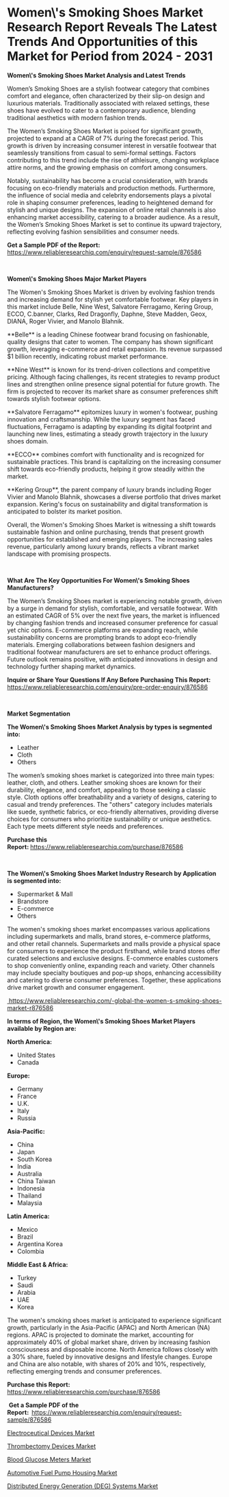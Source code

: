 <p><h1>Women\'s Smoking Shoes Market Research Report Reveals The Latest Trends And Opportunities of this Market for Period from 2024 - 2031</h1></p><p><strong>Women\'s Smoking Shoes Market Analysis and Latest Trends</strong></p>
<p><p>Women’s Smoking Shoes are a stylish footwear category that combines comfort and elegance, often characterized by their slip-on design and luxurious materials. Traditionally associated with relaxed settings, these shoes have evolved to cater to a contemporary audience, blending traditional aesthetics with modern fashion trends.</p><p>The Women’s Smoking Shoes Market is poised for significant growth, projected to expand at a CAGR of 7% during the forecast period. This growth is driven by increasing consumer interest in versatile footwear that seamlessly transitions from casual to semi-formal settings. Factors contributing to this trend include the rise of athleisure, changing workplace attire norms, and the growing emphasis on comfort among consumers.</p><p>Notably, sustainability has become a crucial consideration, with brands focusing on eco-friendly materials and production methods. Furthermore, the influence of social media and celebrity endorsements plays a pivotal role in shaping consumer preferences, leading to heightened demand for stylish and unique designs. The expansion of online retail channels is also enhancing market accessibility, catering to a broader audience. As a result, the Women’s Smoking Shoes Market is set to continue its upward trajectory, reflecting evolving fashion sensibilities and consumer needs.</p></p>
<p><strong>Get a Sample PDF of the Report:&nbsp;</strong> <a href="https://www.reliableresearchiq.com/enquiry/request-sample/876586">https://www.reliableresearchiq.com/enquiry/request-sample/876586</a></p>
<p>&nbsp;</p>
<p><strong>Women\'s Smoking Shoes Major Market Players</strong></p>
<p><p>The Women's Smoking Shoes Market is driven by evolving fashion trends and increasing demand for stylish yet comfortable footwear. Key players in this market include Belle, Nine West, Salvatore Ferragamo, Kering Group, ECCO, C.banner, Clarks, Red Dragonfly, Daphne, Steve Madden, Geox, DIANA, Roger Vivier, and Manolo Blahnik. </p><p>**Belle** is a leading Chinese footwear brand focusing on fashionable, quality designs that cater to women. The company has shown significant growth, leveraging e-commerce and retail expansion. Its revenue surpassed $1 billion recently, indicating robust market performance.</p><p>**Nine West** is known for its trend-driven collections and competitive pricing. Although facing challenges, its recent strategies to revamp product lines and strengthen online presence signal potential for future growth. The firm is projected to recover its market share as consumer preferences shift towards stylish footwear options.</p><p>**Salvatore Ferragamo** epitomizes luxury in women's footwear, pushing innovation and craftsmanship. While the luxury segment has faced fluctuations, Ferragamo is adapting by expanding its digital footprint and launching new lines, estimating a steady growth trajectory in the luxury shoes domain.</p><p>**ECCO** combines comfort with functionality and is recognized for sustainable practices. This brand is capitalizing on the increasing consumer shift towards eco-friendly products, helping it grow steadily within the market.</p><p>**Kering Group**, the parent company of luxury brands including Roger Vivier and Manolo Blahnik, showcases a diverse portfolio that drives market expansion. Kering's focus on sustainability and digital transformation is anticipated to bolster its market position.</p><p>Overall, the Women's Smoking Shoes Market is witnessing a shift towards sustainable fashion and online purchasing, trends that present growth opportunities for established and emerging players. The increasing sales revenue, particularly among luxury brands, reflects a vibrant market landscape with promising prospects.</p></p>
<p>&nbsp;</p>
<p><strong>What Are The Key Opportunities For Women\'s Smoking Shoes Manufacturers?</strong></p>
<p><p>The Women’s Smoking Shoes market is experiencing notable growth, driven by a surge in demand for stylish, comfortable, and versatile footwear. With an estimated CAGR of 5% over the next five years, the market is influenced by changing fashion trends and increased consumer preference for casual yet chic options. E-commerce platforms are expanding reach, while sustainability concerns are prompting brands to adopt eco-friendly materials. Emerging collaborations between fashion designers and traditional footwear manufacturers are set to enhance product offerings. Future outlook remains positive, with anticipated innovations in design and technology further shaping market dynamics.</p></p>
<p><strong>Inquire or Share Your Questions If Any Before Purchasing This Report:</strong> <a href="https://www.reliableresearchiq.com/enquiry/pre-order-enquiry/876586">https://www.reliableresearchiq.com/enquiry/pre-order-enquiry/876586</a></p>
<p>&nbsp;</p>
<p><strong>Market Segmentation</strong></p>
<p><strong>The Women\'s Smoking Shoes Market Analysis by types is segmented into:</strong></p>
<p><ul><li>Leather</li><li>Cloth</li><li>Others</li></ul></p>
<p><p>The women’s smoking shoes market is categorized into three main types: leather, cloth, and others. Leather smoking shoes are known for their durability, elegance, and comfort, appealing to those seeking a classic style. Cloth options offer breathability and a variety of designs, catering to casual and trendy preferences. The "others" category includes materials like suede, synthetic fabrics, or eco-friendly alternatives, providing diverse choices for consumers who prioritize sustainability or unique aesthetics. Each type meets different style needs and preferences.</p></p>
<p><strong>Purchase this Report:&nbsp;</strong><a href="https://www.reliableresearchiq.com/purchase/876586">https://www.reliableresearchiq.com/purchase/876586</a></p>
<p>&nbsp;</p>
<p><strong>The Women\'s Smoking Shoes Market Industry Research by Application is segmented into:</strong></p>
<p><ul><li>Supermarket & Mall</li><li>Brandstore</li><li>E-commerce</li><li>Others</li></ul></p>
<p><p>The women's smoking shoes market encompasses various applications including supermarkets and malls, brand stores, e-commerce platforms, and other retail channels. Supermarkets and malls provide a physical space for consumers to experience the product firsthand, while brand stores offer curated selections and exclusive designs. E-commerce enables customers to shop conveniently online, expanding reach and variety. Other channels may include specialty boutiques and pop-up shops, enhancing accessibility and catering to diverse consumer preferences. Together, these applications drive market growth and consumer engagement.</p></p>
<p><a href="https://www.reliableresearchiq.com/-global-the-women-s-smoking-shoes-market-r876586">&nbsp;https://www.reliableresearchiq.com/-global-the-women-s-smoking-shoes-market-r876586</a></p>
<p><strong>In terms of Region, the Women\'s Smoking Shoes Market Players available by Region are:</strong></p>
<p>
    <p> <strong> North America: </strong>
        <ul>
            <li>United States</li>
            <li>Canada</li>
        </ul>
        </p> 
    <p> <strong> Europe: </strong>
        <ul>
            <li>Germany</li>
            <li>France</li>
            <li>U.K.</li>
            <li>Italy</li>
            <li>Russia</li>
        </ul>
        </p> 
    <p> <strong> Asia-Pacific: </strong>
        <ul>
            <li>China</li>
            <li>Japan</li>
            <li>South Korea</li>
            <li>India</li>
            <li>Australia</li>
            <li>China Taiwan</li>
            <li>Indonesia</li>
            <li>Thailand</li>
            <li>Malaysia</li>
        </ul>
        </p> 
    <p> <strong> Latin America: </strong>
        <ul>
            <li>Mexico</li>
            <li>Brazil</li>
            <li>Argentina Korea</li>
            <li>Colombia</li>
        </ul>
        </p> 
    <p> <strong> Middle East & Africa: </strong>
        <ul>
            <li>Turkey</li>
            <li>Saudi</li>
            <li>Arabia</li>
            <li>UAE</li>
            <li>Korea</li>
        </ul>
    </p>
    </p>
<p><p>The women's smoking shoes market is anticipated to experience significant growth, particularly in the Asia-Pacific (APAC) and North American (NA) regions. APAC is projected to dominate the market, accounting for approximately 40% of global market share, driven by increasing fashion consciousness and disposable income. North America follows closely with a 30% share, fueled by innovative designs and lifestyle changes. Europe and China are also notable, with shares of 20% and 10%, respectively, reflecting emerging trends and consumer preferences.</p></p>
<p><strong>Purchase this Report: </strong><a href="https://www.reliableresearchiq.com/purchase/876586">https://www.reliableresearchiq.com/purchase/876586</a></p>
<p>&nbsp;<strong>Get a Sample PDF of the Report:&nbsp;&nbsp;</strong><a href="https://www.reliableresearchiq.com/enquiry/request-sample/876586">https://www.reliableresearchiq.com/enquiry/request-sample/876586</a></p>
<p><strong></strong></p>
<p><p><a href="https://www.linkedin.com/pulse/electroceutical-devices-market-outlook-forecast-from-2024-8nj0e?trackingId=kBfG2t9MQayIoaV6YWcZtQ%3D%3D">Electroceutical Devices Market</a></p><p><a href="https://www.linkedin.com/pulse/thrombectomy-devices-market-size-growth-trends-statistics-lgabe?trackingId=iX8qmym9RUaCHpxPE9MWwQ%3D%3D">Thrombectomy Devices Market</a></p><p><a href="https://www.linkedin.com/pulse/blood-glucose-meters-market-size-growing-cagr-143-report-edgze?trackingId=z2iCuyxTS8yJqJhQzDJfzA%3D%3D">Blood Glucose Meters Market</a></p><p><a href="https://medium.com/@abdulkoss1914/global-automotive-fuel-pump-housing-market-sector-2024-2031-market-metrics-and-market-strategic-23a726c13a6e">Automotive Fuel Pump Housing Market</a></p><p><a href="https://medium.com/@brennakessler/global-distributed-energy-generation-deg-systems-market-sector-2024-2031-market-metrics-and-fa93042d96dc">Distributed Energy Generation (DEG) Systems Market</a></p></p>